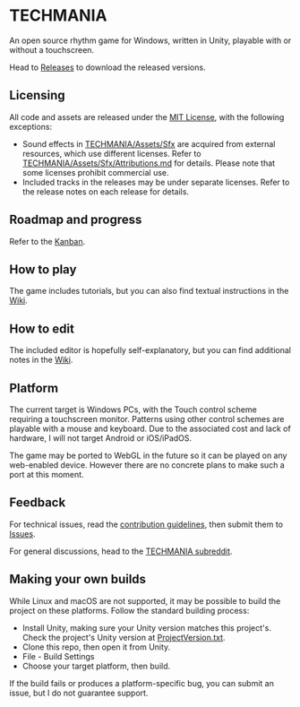 # TECHMANIA
An open source rhythm game for Windows, written in Unity, playable with or without a touchscreen.

Head to [Releases](https://github.com/techmania-team/techmania/releases) to download the released versions.

## Licensing
All code and assets are released under the [MIT License](LICENSE), with the following exceptions:
* Sound effects in [TECHMANIA/Assets/Sfx](TECHMANIA/Assets/Sfx) are acquired from external resources, which use different licenses. Refer to [TECHMANIA/Assets/Sfx/Attributions.md](TECHMANIA/Assets/Sfx/Attributions.md) for details. Please note that some licenses prohibit commercial use.
* Included tracks in the releases may be under separate licenses. Refer to the release notes on each release for details.

## Roadmap and progress
Refer to the [Kanban](https://github.com/techmania-team/techmania/projects/1).

## How to play
The game includes tutorials, but you can also find textual instructions in the [Wiki](https://github.com/techmania-team/techmania/wiki/How-to-play).

## How to edit
The included editor is hopefully self-explanatory, but you can find additional notes in the [Wiki](https://github.com/techmania-team/techmania/wiki/Additional-notes-on-the-editor).

## Platform
The current target is Windows PCs, with the Touch control scheme requiring a touchscreen monitor. Patterns using other control schemes are playable with a mouse and keyboard. Due to the associated cost and lack of hardware, I will not target Android or iOS/iPadOS.

The game may be ported to WebGL in the future so it can be played on any web-enabled device. However there are no concrete plans to make such a port at this moment.

## Feedback
For technical issues, read the [contribution guidelines](CONTRIBUTING.md), then submit them to [Issues](https://github.com/techmania-team/techmania/issues).

For general discussions, head to the [TECHMANIA subreddit](https://www.reddit.com/r/techmania).

## Making your own builds
While Linux and macOS are not supported, it may be possible to build the project on these platforms. Follow the standard building process:
* Install Unity, making sure your Unity version matches this project's. Check the project's Unity version at [ProjectVersion.txt](TECHMANIA/ProjectSettings/ProjectVersion.txt).
* Clone this repo, then open it from Unity.
* File - Build Settings
* Choose your target platform, then build.

If the build fails or produces a platform-specific bug, you can submit an issue, but I do not guarantee support.

